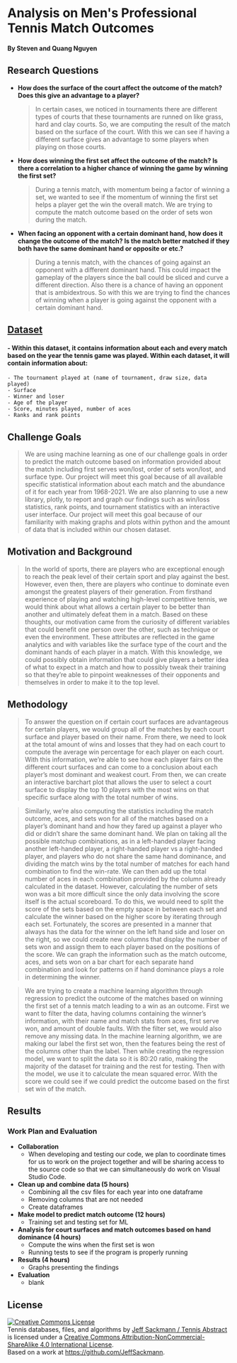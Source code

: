 # Analysis on Men's Professional Tennis Match Outcomes
#### By Steven and Quang Nguyen

## Research Questions

-   **How does the surface of the court affect the outcome of the match? Does this give an advantage to a player?**
    > In certain cases, we noticed in tournaments there are different types of courts that these tournaments are runned on like grass, hard and clay courts. So, we are computing the result of the match based on the surface of the court. With this we can see if having a different surface gives an advantage to some players when playing on those courts.
-   **How does winning the first set affect the outcome of the match? Is there a correlation to a higher chance of winning the game by winning the first set?**
    > During a tennis match, with momentum being a factor of winning a set, we wanted to see if the momentum of winning the first set helps a player get the win the overall match. We are trying to compute the match outcome based on the order of sets won during the match.
-   **When facing an opponent with a certain dominant hand, how does it change the outcome of the match? Is the match better matched if they both have the same dominant hand or opposite or etc.?**
    > During a tennis match, with the chances of going against an opponent with a different dominant hand. This could impact the gameplay of the players since the ball could be sliced and curve a different direction. Also there is a chance of having an opponent that is ambidextrous. So with this we are trying to find the chances of winning when a player is going against the opponent with a certain dominant hand.

## [Dataset](https://github.com/JeffSackmann/tennis_atp)
#### - Within this dataset, it contains information about each and every match based on the year the tennis game was played. Within each dataset, it will contain information about:
    - The tournament played at (name of tournament, draw size, data played)
    - Surface
    - Winner and loser
    - Age of the player
    - Score, minutes played, number of aces
    - Ranks and rank points

## Challenge Goals
> We are using machine learning as one of our challenge goals in order to predict the match outcome based on information provided about the match including first serves won/lost, order of sets won/lost, and surface type. Our project will meet this goal because of all available specific statistical information about each match and the abundance of it for each year from 1968-2021.
> We are also planning to use a new library, plotly, to report and graph our findings such as win/loss statistics, rank points, and tournament statistics with an interactive user interface. Our project will meet this goal because of our familiarity with making graphs and plots within python and the amount of data that is included within our chosen dataset.

## Motivation and Background
> In the world of sports, there are players who are exceptional enough to reach the peak level of their certain sport and play against the best. However, even then, there are players who continue to dominate even amongst the greatest players of their generation. From firsthand experience of playing and watching high-level competitive tennis, we would think about what allows a certain player to be better than another and ultimately defeat them in a match. Based on these thoughts, our motivation came from the curiosity of different variables that could benefit one person over the other, such as technique or even the environment. These attributes are reflected in the game analytics and with variables like the surface type of the court and the dominant hands of each player in a match. With this knowledge, we could possibly obtain information that could give players a better idea of what to expect in a match and how to possibly tweak their training so that they’re able to pinpoint weaknesses of their opponents and themselves in order to make it to the top level.

## Methodology
> To answer the question on if certain court surfaces are advantageous for certain players, we would group all of the matches by each court surface and player based on their name. From there, we need to look at the total amount of wins and losses that they had on each court to compute the average win percentage for each player on each court. With this information, we’re able to see how each player fairs on the different court surfaces and can come to a conclusion about each player’s most dominant and weakest court. From then, we can create an interactive barchart plot that allows the user to select a court surface to display the top 10 players with the most wins on that specific surface along with the total number of wins.

> Similarly, we’re also computing the statistics including the match outcome, aces, and sets won for all of the matches based on a player’s dominant hand and how they fared up against a player who did or didn’t share the same dominant hand. We plan on taking all the possible matchup combinations, as in a left-handed player facing another left-handed player, a right-handed player vs a right-handed player, and players who do not share the same hand dominance, and dividing the match wins by the total number of matches for each hand combination to find the win-rate. We can then add up the total number of aces in each combination provided by the column already calculated in the dataset. However, calculating the number of sets won was a bit more difficult since the only data involving the score itself is the actual scoreboard. To do this, we would need to split the score of the sets based on the empty space in between each set and calculate the winner based on the higher score by iterating through each set. Fortunately, the scores are presented in a manner that always has the data for the winner on the left hand side and loser on the right, so we could create new columns that display the number of sets won and assign them to each player based on the positions of the score. We can graph the information such as the match outcome, aces, and sets won on a bar chart for each separate hand combination and look for patterns on if hand dominance plays a role in determining the winner.

> We are trying to create a machine learning algorithm through regression to predict the outcome of the matches based on winning the first set of a tennis match leading to a win as an outcome. First we want to filter the data, having columns containing the winner’s information, with their name and match stats from aces, first serve won, and amount of double faults. With the filter set, we would also remove any missing data. In the machine learning algorithm, we are making our label the first set won, then the features being the rest of the columns other than the label. Then while creating the regression model, we want to split the data so it is 80:20 ratio, making the majority of the dataset for training and the rest for testing. Then with the model, we use it to calculate the mean squared error. With the score we could see if we could predict the outcome based on the first set win of the match.

## Results

### Work Plan and Evaluation
- **Collaboration**
    - When developing and testing our code, we plan to coordinate times for us to work on the project together and will be sharing access to the source code so that we can simultaneously do work on Visual Studio Code.
- **Clean up and combine data (5 hours)**
    - Combining all the csv files for each year into one dataframe 
    - Removing columns that are not needed
    - Create dataframes
- **Make model to predict match outcome (12 hours)**
    - Training set and testing set for ML
- **Analysis for court surfaces and match outcomes based on hand dominance (4 hours)**
    - Compute the wins when the first set is won
    - Running tests to see if the program is properly running
- **Results (4 hours)**
    - Graphs presenting the findings
- **Evaluation**
    - blank

## License

<a rel="license" href="http://creativecommons.org/licenses/by-nc-sa/4.0/"><img alt="Creative Commons License" style="border-width:0" src="https://i.creativecommons.org/l/by-nc-sa/4.0/88x31.png" /></a><br /><span xmlns:dct="http://purl.org/dc/terms/" href="http://purl.org/dc/dcmitype/Dataset" property="dct:title" rel="dct:type">Tennis databases, files, and algorithms</span> by <a xmlns:cc="http://creativecommons.org/ns#" href="http://www.tennisabstract.com/" property="cc:attributionName" rel="cc:attributionURL">Jeff Sackmann / Tennis Abstract</a> is licensed under a <a rel="license" href="http://creativecommons.org/licenses/by-nc-sa/4.0/">Creative Commons Attribution-NonCommercial-ShareAlike 4.0 International License</a>.<br />Based on a work at <a xmlns:dct="http://purl.org/dc/terms/" href="https://github.com/JeffSackmann" rel="dct:source">https://github.com/JeffSackmann</a>.

